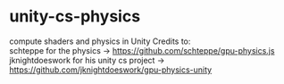 # unity-cs-physics
compute shaders and physics in Unity
Credits to:<br>
 schteppe for the physics -> https://github.com/schteppe/gpu-physics.js<br>
 jknightdoeswork for his unity cs project -> https://github.com/jknightdoeswork/gpu-physics-unity

